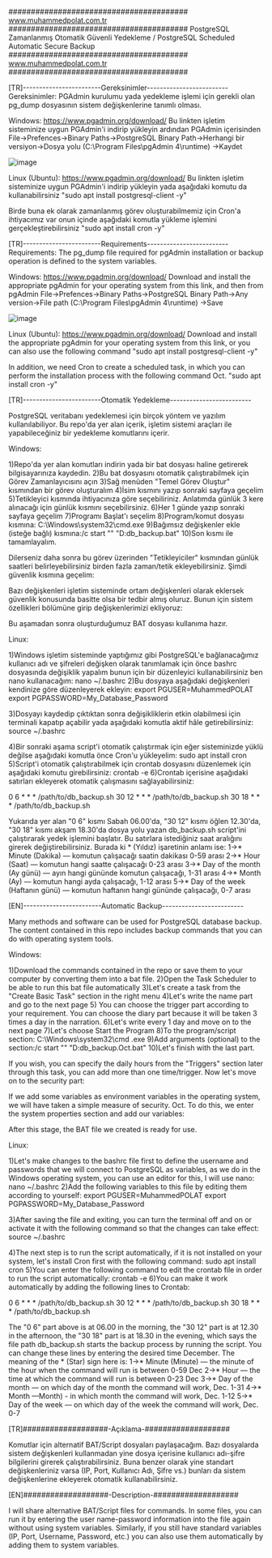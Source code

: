 ######################################## www.muhammedpolat.com.tr ########################################
PostgreSQL Zamanlanmış Otomatik Güvenli Yedekleme / PostgreSQL Scheduled Automatic Secure Backup
######################################## www.muhammedpolat.com.tr ########################################

[TR]------------------------Gereksinimler-------------------------
Gereksinimler:
PGAdmin kurulumu yada yedekleme işlemi için gerekli olan pg_dump dosyasının sistem değişkenlerine tanımlı olması.

Windows:
https://www.pgadmin.org/download/
Bu linkten işletim sisteminize uygun PGAdmin'i indirip yükleyin ardından PGAdmin içerisinden
File->Prefences->Binary Paths->PostgreSQL Binary Path->Herhangi bir versiyon->Dosya yolu (C:\Program Files\pgAdmin 4\runtime) ->Kaydet

![image](https://github.com/MuhammedPOLAT/postgresql_backup/assets/49784051/be46145e-c9e4-4dd5-aa63-866a0f93372a)


Linux (Ubuntu):
https://www.pgadmin.org/download/
Bu linkten işletim sisteminize uygun PGAdmin'i indirip yükleyin yada aşağıdaki komutu da kullanabilirsiniz
"sudo apt install postgresql-client -y"

Birde buna ek olarak zamanlanmış görev oluşturabilmemiz için Cron'a ihtiyacımız var onun içinde aşağıdaki komutla yükleme işlemini gerçekleştirebilirsiniz
"sudo apt install cron -y"

[TR]------------------------Requirements-------------------------
Requirements:
The pg_dump file required for pgAdmin installation or backup operation is defined to the system variables.

Windows:
https://www.pgadmin.org/download/
Download and install the appropriate pgAdmin for your operating system from this link, and then from pgAdmin
File->Prefences->Binary Paths->PostgreSQL Binary Path->Any version->File path (C:\Program Files\pgAdmin 4\runtime) ->Save

![image](https://github.com/MuhammedPOLAT/postgresql_backup/assets/49784051/a24ab6db-faab-4157-a8aa-e40f1184eeb1)


Linux (Ubuntu):
https://www.pgadmin.org/download/
Download and install the appropriate pgAdmin for your operating system from this link, or you can also use the following command
"sudo apt install postgresql-client -y"

In addition, we need Cron to create a scheduled task, in which you can perform the installation process with the following command Oct.
"sudo apt install cron -y"

[TR]------------------------Otomatik Yedekleme-------------------------

PostgreSQL veritabanı yedeklemesi için birçok yöntem ve yazılım kullanılabiliyor. Bu repo'da yer alan içerik, işletim sistemi araçları ile yapabileceğiniz bir yedekleme komutlarını içerir.

Windows:

1)Repo'da yer alan komutları indirin yada bir bat dosyası haline getirerek bilgisayarınıza kaydedin.
2)Bu bat dosyasını otomatik çalıştırabilmek için Görev Zamanlayıcısını açın
3)Sağ menüden "Temel Görev Oluştur" kısmından bir görev oluşturalım
4)İsim kısmını yazıp sonraki sayfaya geçelim
5)Tetikleyici kısmında ihtiyacınıza göre seçebiliriniz. Anlatımda günlük 3 kere alınacağı için günlük kısmını seçebilirsiniz.
6)Her 1 günde yazıp sonraki sayfaya geçelim
7)Programı Başlat'ı seçelim
8)Program/komut dosyası kısmına: C:\Windows\system32\cmd.exe
9)Bağımsız değişkenler ekle (isteğe bağlı) kısmına:/c start "" "D:db_backup.bat"
10)Son kısmı ile tamamlayalım.

Dilerseniz daha sonra bu görev üzerinden "Tetikleyiciler" kısmından günlük saatleri belirleyebilirsiniz birden fazla zaman/tetik ekleyebilirsiniz.
Şimdi güvenlik kısmına geçelim:

Bazı değişkenleri işletim sisteminde ortam değişkenleri olarak eklersek güvenlik konusunda basitte olsa bir tedbir almış oluruz. Bunun için sistem özellikleri bölümüne girip değişkenlerimizi ekliyoruz:


Bu aşamadan sonra oluşturduğumuz BAT dosyası kullanıma hazır.

Linux:

1)Windows işletim sisteminde yaptığımız gibi PostgreSQL'e bağlanacağımız kullanıcı adı ve şifreleri değişken olarak tanımlamak için önce bashrc dosyasında değişiklik yapalım bunun için bir düzenleyici kullanabilirsiniz ben nano kullanacağım:
nano ~/.bashrc
2)Bu dosyaya aşağıdaki değişkenleri kendinize göre düzenleyerek ekleyin:
export PGUSER=MuhammedPOLAT
export PGPASSWORD=My_Database_Password

3)Dosyayı kaydedip çıktıktan sonra değişikliklerin etkin olabilmesi için terminali kapatıp açabilir yada aşağıdaki komutla aktif hâle getirebilirsiniz:
source ~/.bashrc

4)Bir sonraki aşama script'i otomatik çalıştırmak için eğer sisteminizde yüklü değilse aşağıdaki komutla önce Cron'u yükleyelim:
sudo apt install cron
5)Script'i otomatik çalıştırabilmek için crontab dosyasını düzenlemek için aşağıdaki komutu girebilirsiniz:
crontab -e
6)Crontab içerisine aşağıdaki satırları ekleyerek otomatik çalışmasını sağlayabilirsiniz:

0 6 * * * /path/to/db_backup.sh
30 12 * * * /path/to/db_backup.sh
30 18 * * * /path/to/db_backup.sh

Yukarıda yer alan "0 6" kısmı Sabah 06.00'da, "30 12" kısmı öğlen 12.30'da, "30 18" kısmı akşam 18.30'da dosya yolu yazan db_backup.sh script'ini çalıştırarak yedek işlemini başlatır. Bu satırlara istediğiniz saat aralığını girerek değiştirebilirsiniz.
Burada ki * (Yıldız) işaretinin anlamı ise:
1->* Minute (Dakika) — komutun çalışacağı saatin dakikası 0-59 arası
2->* Hour (Saat) — komutun hangi saatte çalışacağı 0-23 arası
3->* Day of the month (Ay günü) — ayın hangi gününde komutun çalışacağı, 1-31 arası
4->* Month (Ay) — komutun hangi ayda çalışacağı, 1-12 arası
5->* Day of the week (Haftanın günü) — komutun haftanın hangi gününde çalışacağı, 0-7 arası

[EN]------------------------Automatic Backup-------------------------

Many methods and software can be used for PostgreSQL database backup. The content contained in this repo includes backup commands that you can do with operating system tools.

Windows:

1)Download the commands contained in the repo or save them to your computer by converting them into a bat file.
2)Open the Task Scheduler to be able to run this bat file automatically
3)Let's create a task from the "Create Basic Task" section in the right menu
4)Let's write the name part and go to the next page
5) You can choose the trigger part according to your requirement. You can choose the diary part because it will be taken 3 times a day in the narration.
6)Let's write every 1 day and move on to the next page
7)Let's choose Start the Program
8)To the program/script section: C:\Windows\system32\cmd .exe
9)Add arguments (optional) to the section:/c start "" "D:db_backup.Oct.bat"
10)Let's finish with the last part.

If you wish, you can specify the daily hours from the "Triggers" section later through this task, you can add more than one time/trigger.
Now let's move on to the security part:

If we add some variables as environment variables in the operating system, we will have taken a simple measure of security. Oct. To do this, we enter the system properties section and add our variables:


After this stage, the BAT file we created is ready for use.

Linux:

1)Let's make changes to the bashrc file first to define the username and passwords that we will connect to PostgreSQL as variables, as we do in the Windows operating system, you can use an editor for this, I will use nano:
nano ~/.bashrc
2)Add the following variables to this file by editing them according to yourself:
export PGUSER=MuhammedPOLAT
export PGPASSWORD=My_Database_Password

3)After saving the file and exiting, you can turn the terminal off and on or activate it with the following command so that the changes can take effect:
source ~/.bashrc

4)The next step is to run the script automatically, if it is not installed on your system, let's install Cron first with the following command:
sudo apt install cron
5)You can enter the following command to edit the crontab file in order to run the script automatically:
crontab -e
6)You can make it work automatically by adding the following lines to Crontab:

0 6 * * * /path/to/db_backup.sh
30 12 * * * /path/to/db_backup.sh
30 18 * * * /path/to/db_backup.sh

The "0 6" part above is at 06.00 in the morning, the "30 12" part is at 12.30 in the afternoon, the "30 18" part is at 18.30 in the evening, which says the file path db_backup.sh starts the backup process by running the script. You can change these lines by entering the desired time December.
The meaning of the * (Star) sign here is:
1->* Minute (Minute) — the minute of the hour when the command will run is between 0-59 Dec
2->* Hour — the time at which the command will run is between 0-23 Dec
3->* Day of the month — on which day of the month the command will work, Dec. 1-31
4->* Month —Month) - in which month the command will work, Dec. 1-12
5->* Day of the week — on which day of the week the command will work, Dec. 0-7

[TR]###################-Açıklama-###################

Komutlar için alternatif BAT/Script dosyaları paylaşacağım. Bazı dosyalarda sistem değişkenleri kullanmadan yine dosya içerisine kullanıcı adı-şifre bilgilerini girerek çalıştırabilirsiniz. Buna benzer olarak yine standart değişkenleriniz varsa (IP, Port, Kullanıcı Adı, Şifre vs.) bunları da sistem değişkenlerine ekleyerek otomatik kullanabilirsiniz.


[EN]###################-Description-###################

I will share alternative BAT/Script files for commands. In some files, you can run it by entering the user name-password information into the file again without using system variables. Similarly, if you still have standard variables (IP, Port, Username, Password, etc.) you can also use them automatically by adding them to system variables.
